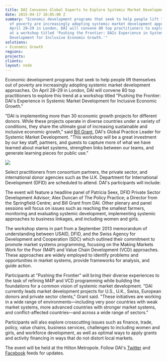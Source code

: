 ```yaml
---
title: DAI Convenes Global Experts to Explore Systemic Market Development
date: 2015-04-17 18:05:00 Z
summary: "Economic development programs that seek to help people lift themselves out
  of poverty are increasingly adopting systemic market development approaches. On
  April 28–29 in London, DAI will convene 80 top practitioners to explore this trend
  at a workshop titled 'Pushing the Frontier: DAIs Experience in Systemic Market
  Development for Inclusive Economic Growth.'"
solutions:
- Economic Growth
regions:
projects:
clients:
layout: node
---
```


Economic development programs that seek to help people lift themselves out of poverty are increasingly adopting systemic market development approaches. On April 28–29 in London, DAI will convene 80 top practitioners to explore this trend at a workshop titled "Pushing the Frontier: DAI's Experience in Systemic Market Development for Inclusive Economic Growth."

"DAI is implementing more than 30 economic growth projects for different donors. While these projects operate in diverse countries under a variety of conditions, they share the ultimate goal of increasing sustainable and inclusive economic growth," said [Bill Grant][1], DAI's Global Practice Leader for Systemic Market Development. "This workshop will be a great investment by our key staff, partners, and guests to capture more of what we have learned about market systems, strengthen links between our teams, and generate learning pieces for public use."

![][2]

Select practitioners from consortium partners, the private sector, and international donor agencies such as the U.K. Department for International Development (DFID) are scheduled to attend. DAI's participants will include:

The event will feature a headline panel of Patricia Seex, DFID Private Sector Development Advisor; Alex Duncan of The Policy Practice; a Director from the Springfield Centre; and Bill Grant from DAI. Other plenary and panel sessions will focus on issues such as reaching the smallest farmers, monitoring and evaluating systemic development, implementing systemic approaches to business linkages, and including women and girls.

The workshop stems in part from a September 2013 memorandum of understanding between USAID, DFID, and the Swiss Agency for Development and Cooperation (SDC) which outlined their commitment to promote market systems programming, focusing on the Making Markets Work for the Poor (M4P) and Value Chain Development (VCD) approaches. These approaches are widely employed to identify problems and opportunities in market systems, provide frameworks for analysis, and guide action.

Participants at "Pushing the Frontier" will bring their diverse experiences to the task of refining M4P and VCD programming while building the foundations for a common vision of systemic market development. "DAI currently leads market development projects for U.S., U.K., Swiss, European donors and private sector clients," Grant said. "These initiatives are working in a wide range of environments—including very poor countries with weak market systems, more advanced countries with stronger market systems, and conflict-affected countries—and across a wide range of sectors."

Participants will also explore crosscutting issues such as finance, trade, policy, value chains, business services, challenges to including women and girls, and workforce development, as well as optimal ways to apply grants and activity financing in ways that do not distort local markets.

The event will be held at the Hilton Metropole. Follow DAI's [Twitter][3] and [Facebook][4] feeds for updates.

[1]: /who-we-are/our-team/bill-grant
[2]: /assets/images/news/preview.jpg
[3]: https://twitter.com/DAIGlobal
[4]: https://www.facebook.com/DAIGlobal
